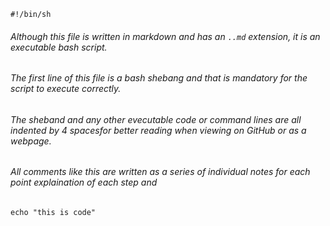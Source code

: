     #!/bin/sh
    
###### Although this file is written in markdown and has an `..md` extension, it is an executable bash script.
###### The first line of this file is a bash shebang and that is mandatory for the script to execute correctly.
###### The sheband and any other evecutable code or command lines are all indented by 4 spacesfor better reading when viewing on GitHub or as a webpage.
###### All comments like this are written as a series of individual notes for each point  explaination of each step and 


    echo "this is code"
